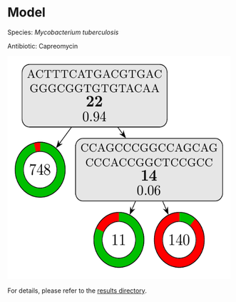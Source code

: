 
# Model

Species: *Mycobacterium tuberculosis*

Antibiotic: Capreomycin

<img src="./model.png" width=500 height=500 />

For details, please refer to the [results directory](../../../../../results/cart_b/mycobacterium%20tuberculosis/capreomycin/repeat_3/).

